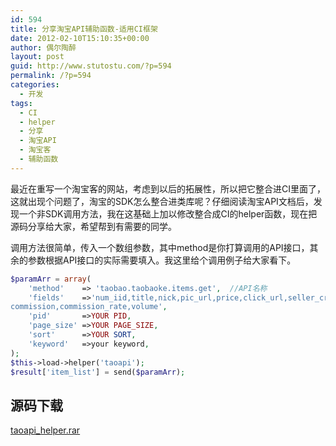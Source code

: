 ```yaml
---
id: 594
title: 分享淘宝API辅助函数-适用CI框架
date: 2012-02-10T15:10:35+00:00
author: 偶尔陶醉
layout: post
guid: http://www.stutostu.com/?p=594
permalink: /?p=594
categories:
  - 开发
tags:
  - CI
  - helper
  - 分享
  - 淘宝API
  - 淘宝客
  - 辅助函数
---
```


最近在重写一个淘宝客的网站，考虑到以后的拓展性，所以把它整合进CI里面了，这就出现个问题了，淘宝的SDK怎么整合进类库呢？仔细阅读淘宝API文档后，发现一个非SDK调用方法，我在这基础上加以修改整合成CI的helper函数，现在把源码分享给大家，希望帮到有需要的同学。

调用方法很简单，传入一个数组参数，其中method是你打算调用的API接口，其余的参数根据API接口的实际需要填入。我这里给个调用例子给大家看下。

```php
$paramArr = array(
    'method'    => 'taobao.taobaoke.items.get',  //API名称
    'fields'    =>'num_iid,title,nick,pic_url,price,click_url,seller_credit_score,
commission,commission_rate,volume',
    'pid'       =>YOUR PID,
    'page_size' =>YOUR PAGE_SIZE,
    'sort'      =>YOUR SORT,
    'keyword'   =>your keyword,
);
$this->load->helper('taoapi');
$result['item_list'] = send($paramArr);
```

## 源码下载

<a href="http://www.stutostu.com/download/taoapi_helper.rar" target="_blank">taoapi_helper.rar</a>